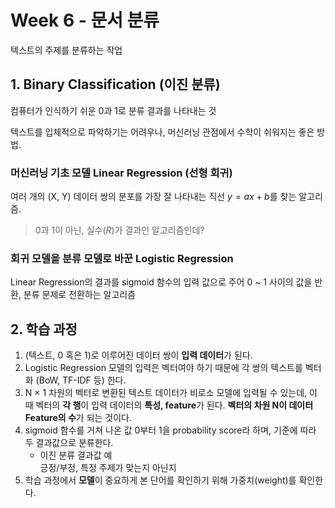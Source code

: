 # Week 6 - 문서 분류  

텍스트의 주제를 분류하는 작업  

## 1. Binary Classification (이진 분류)
컴퓨터가 인식하기 쉬운 0과 1로 분류 결과를 나타내는 것  

텍스트를 입체적으로 파악하기는 어려우나, 머신러닝 관점에서 수학이 쉬워지는 좋은 방법.  

### 머신러닝 기초 모델 Linear Regression (선형 회귀)
여러 개의 (X, Y) 데이터 쌍의 분포를 가장 잘 나타내는 직선 $y = ax + b$를 찾는 알고리즘.  

> 0과 1이 아닌, 실수($R$)가 결과인 알고리즘인데?  

### 회귀 모델을 분류 모델로 바꾼 Logistic Regression  
Linear Regression의 결과를 sigmoid 함수의 입력 값으로 주어 0 ~ 1 사이의 값을 반환, 분류 문제로 전환하는 알고리즘  

## 2. 학습 과정 
1. (텍스트, 0 혹은 1)로 이루어진 데이터 쌍이 **입력 데이터**가 된다.  
2. Logistic Regression 모델의 입력은 벡터여야 하기 때문에 각 쌍의 텍스트를 벡터화 (BoW, TF-IDF 등) 한다.  
3. N $\times$ 1 차원의 벡터로 변환된 텍스트 데이터가 비로소 모델에 입력될 수 있는데, 이 때 벡터의 **각 행**이 입력 데이터의 **특성, feature**가 된다. **벡터의 차원 N이 데이터 Feature의 수**가 되는 것이다. 
4. sigmoid 함수를 거쳐 나온 값 0부터 1을 probability score라 하며, 기준에 따라 두 결과값으로 분류한다.  
    - 이진 분류 결과값 예  
    긍정/부정, 특정 주제가 맞는지 아닌지
5. 학습 과정에서 **모델**이 중요하게 본 단어를 확인하기 위해 가중치(weight)를 확인한다. 